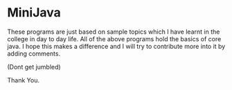 # MiniJava
These programs are just based on sample topics which I have learnt in the college in day to day life.
All of the above programs hold the basics of core java.
I hope this makes a difference and I will try to contribute more into it by adding comments.

(Dont get jumbled)

Thank You.
